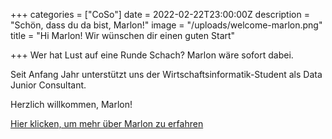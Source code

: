+++
categories = ["CoSo"]
date = 2022-02-22T23:00:00Z
description = "Schön, dass du da bist, Marlon!"
image = "/uploads/welcome-marlon.png"
title = "Hi Marlon! Wir wünschen dir einen guten Start"

+++
Wer hat Lust auf eine Runde Schach? Marlon wäre sofort dabei.

Seit Anfang Jahr unterstützt uns der Wirtschaftsinformatik-Student als Data Junior Consultant.

Herzlich willkommen, Marlon!

[Hier klicken, um mehr über Marlon zu erfahren](https://www.corporatesoftware.ch/team/marlon-loretz/ "Profil von Marlon Loretz")